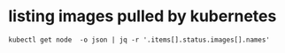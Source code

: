 # listing images pulled by kubernetes
```
kubectl get node  -o json | jq -r '.items[].status.images[].names'
```
